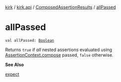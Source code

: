[kirk](../../index.md) / [kirk.api](../index.md) / [ComposedAssertionResults](index.md) / [allPassed](./all-passed.md)

# allPassed

`val allPassed: `[`Boolean`](https://kotlinlang.org/api/latest/jvm/stdlib/kotlin/-boolean/index.html)

Returns `true` if *all* nested assertions evaluated using
[AssertionContext.compose](../-assertion-context/compose.md) passed, `false` otherwise.

**See Also**

[expect](../expect.md)

